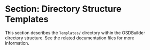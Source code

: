 # Section: Directory Structure Templates

This section describes the `Templates/` directory within the OSDBuilder directory structure. See the related documentation files for more information.

